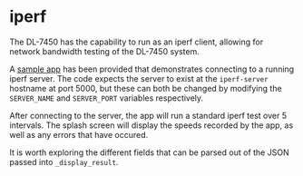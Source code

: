 # iperf

The DL-7450 has the capability to run as an iperf client, allowing for network
bandwidth testing of the DL-7450 system.

A [sample app](iperf_client_runner.py) has been provided that demonstrates
connecting to a running iperf server. The code expects the server to exist at
the `iperf-server` hostname at port 5000, but these can both be changed by
modifying the `SERVER_NAME` and `SERVER_PORT` variables respectively.

After connecting to the server, the app will run a standard iperf test over 5
intervals. The splash screen will display the speeds recorded by the app, as
well as any errors that have occured.

It is worth exploring the different fields that can be parsed out of the
JSON passed into `_display_result`.
